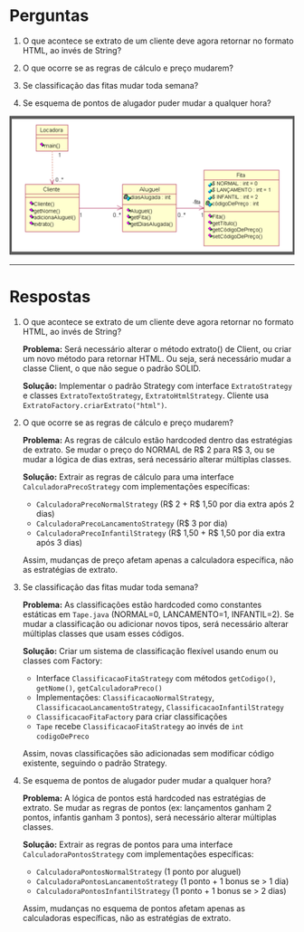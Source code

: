 
# Perguntas

1) O que acontece se extrato de um cliente deve agora retornar no formato HTML, ao invés de String?

2) O que ocorre se as regras de cálculo e preço mudarem?

3) Se classificação das fitas mudar toda semana?

4) Se esquema de pontos de alugador puder mudar a qualquer hora?


![Slide](Slide.png)

---

# Respostas

1) O que acontece se extrato de um cliente deve agora retornar no formato HTML, ao invés de String?

    **Problema:** Será necessário alterar o método extrato() de Client, ou criar um novo método para retornar HTML. Ou seja, será necessário mudar a classe Client, o que não segue o padrão SOLID.

    **Solução:** Implementar o padrão Strategy com interface `ExtratoStrategy` e classes `ExtratoTextoStrategy`, `ExtratoHtmlStrategy`. Cliente usa `ExtratoFactory.criarExtrato("html")`. 
        

2) O que ocorre se as regras de cálculo e preço mudarem?

    **Problema:** As regras de cálculo estão hardcoded dentro das estratégias de extrato. Se mudar o preço do NORMAL de R$ 2 para R$ 3, ou se mudar a lógica de dias extras, será necessário alterar múltiplas classes.

    **Solução:** Extrair as regras de cálculo para uma interface `CalculadoraPrecoStrategy` com implementações específicas:
    - `CalculadoraPrecoNormalStrategy` (R$ 2 + R$ 1,50 por dia extra após 2 dias)
    - `CalculadoraPrecoLancamentoStrategy` (R$ 3 por dia)
    - `CalculadoraPrecoInfantilStrategy` (R$ 1,50 + R$ 1,50 por dia extra após 3 dias)
    
    Assim, mudanças de preço afetam apenas a calculadora específica, não as estratégias de extrato.
    

3) Se classificação das fitas mudar toda semana?

    **Problema:** As classificações estão hardcoded como constantes estáticas em `Tape.java` (NORMAL=0, LANCAMENTO=1, INFANTIL=2). Se mudar a classificação ou adicionar novos tipos, será necessário alterar múltiplas classes que usam esses códigos.

    **Solução:** Criar um sistema de classificação flexível usando enum ou classes com Factory:
    - Interface `ClassificacaoFitaStrategy` com métodos `getCodigo()`, `getNome()`, `getCalculadoraPreco()`
    - Implementações: `ClassificacaoNormalStrategy`, `ClassificacaoLancamentoStrategy`, `ClassificacaoInfantilStrategy`
    - `ClassificacaoFitaFactory` para criar classificações
    - `Tape` recebe `ClassificacaoFitaStrategy` ao invés de `int codigoDePreco`
    
    Assim, novas classificações são adicionadas sem modificar código existente, seguindo o padrão Strategy.

4) Se esquema de pontos de alugador puder mudar a qualquer hora?

    **Problema:** A lógica de pontos está hardcoded nas estratégias de extrato. Se mudar as regras de pontos (ex: lançamentos ganham 2 pontos, infantis ganham 3 pontos), será necessário alterar múltiplas classes.

    **Solução:** Extrair as regras de pontos para uma interface `CalculadoraPontosStrategy` com implementações específicas:
    - `CalculadoraPontosNormalStrategy` (1 ponto por aluguel)
    - `CalculadoraPontosLancamentoStrategy` (1 ponto + 1 bonus se > 1 dia)
    - `CalculadoraPontosInfantilStrategy` (1 ponto + 1 bonus se > 2 dias)
    
    Assim, mudanças no esquema de pontos afetam apenas as calculadoras específicas, não as estratégias de extrato.

